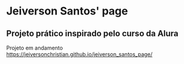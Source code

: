 # Jeiverson Santos' page
## Projeto prático inspirado pelo curso da Alura

Projeto em andamento
https://jeiversonchristian.github.io/jeiverson_santos_page/